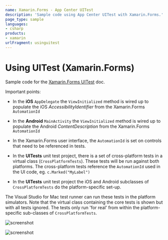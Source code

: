 ```yaml
---
name: Xamarin.Forms - App Center UITest
description: 'Sample code using App Center UITest with Xamarin.Forms.'
page_type: sample
languages:
- csharp
products:
- xamarin
urlFragment: usinguitest
---
```

# Using UITest (Xamarin.Forms)

Sample code for the [Xamarin.Forms UITest](https://docs.microsoft.com/appcenter/test-cloud/uitest/get-started-xamarin-forms/) doc.


Important points:

* In the **iOS** `AppDelegate` the `ViewInitialized` method is wired up to populate the iOS *AccessibilityIdentifier* from the Xamarin.Forms `AutomationId`

* In the **Android** `MainActivity` the `ViewInitialized` method is wired up to populate the Android *ContentDescription* from the Xamarin.Forms `AutomationId`

* In the Xamarin.Forms user interface, the `AutomationId` is set on controls that need to be referenced in tests.

* In the **UITests** unit test project, there is a set of cross-platform tests in a virtual class (`CrossPlatformTests`). These tests will be run against both platforms. The cross-platform tests reference the `AutomationId` used in the UI code, eg. `c.Marked("MyLabel")`

* In the **UITests** unit test project the iOS and Android subclasses of `CrossPlatformTests` do the platform-specific set-up.

The Visual Studio for Mac test runner can run these tests in the platform simulators. Note that the virtual class containing the core tests is shown but with all tests ignored. The tests only run 'for real' from within the platform-specific sub-classes of `CrossPlatformTests`.

![screenshot](https://raw.githubusercontent.com/conceptdev/xamarin-forms-samples/master/UITestDemo/Screenshots/Tests.png "Test hierarchy")

![screenshot](https://raw.githubusercontent.com/conceptdev/xamarin-forms-samples/master/UITestDemo/Screenshots/Results.png "Results (ignore the ignored tests)")
